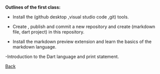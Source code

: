**Outlines of the first class:**

- Install the (github desktop ,visual studio code ,git) tools.

- Create , publish and commit a new repository and create (markdown file, dart project) in this repository.

- Install the markdown preview extension and learn the basics of the markdown language.

-Introduction to the Dart language and print statement.

[Back](../README.md)
